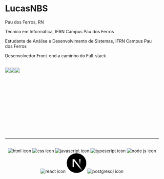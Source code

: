 # LucasNBS
Pau dos Ferros, RN

Técnico em Informática, IFRN Campus Pau dos Ferros

Estudante de Análise e Desenvolvimento de Sistemas, IFRN Campus Pau dos Ferros

Desenvolvedor Front-end a caminho do Full-stack

<br />

<div style="display: flex" align="center">
  <img src="https://github-readme-stats.vercel.app/api?username=LucasNBS&show_icons=true&theme=dark&include_all_commits=true&bg_color=333333&text_color=ffffff" height="200" />
  <img src="https://github-readme-stats.vercel.app/api/top-langs/?username=LucasNBS&layout=compact&theme=dark&bg_color=333333&text_color=ffffff" height="200" />
  <img src="https://github-readme-streak-stats.herokuapp.com/?user=LucasNBS&theme=dark&background=333333" height="200" />
</div>

<br />

---

<br />

<div align="center">
  <img src="https://icongr.am/devicon/html5-original.svg?size=64&color=currentColor" alt="html icon" />
  <img src="https://icongr.am/devicon/css3-original.svg?size=64&color=currentColor" alt="css icon" />
  <img src="https://icongr.am/devicon/javascript-original.svg?size=64&color=currentColor" alt="javascript icon" />
  <img src="https://icongr.am/devicon/typescript-original.svg?size=64&color=currentColor" alt="typescript icon" />
  <img src="https://icongr.am/devicon/nodejs-original.svg?size=64&color=currentColor" alt="node js icon" />
  <img src="https://icongr.am/devicon/react-original.svg?size=64&color=currentColor" alt="react icon" />
  <img src="https://github.com/devicons/devicon/blob/master/icons/nextjs/nextjs-original.svg" width="64" height="64" alt="next js icon" />
  <img src="https://icongr.am/devicon/postgresql-original.svg?size=64&color=currentColorr" alt="postgresql icon" />
</div>
